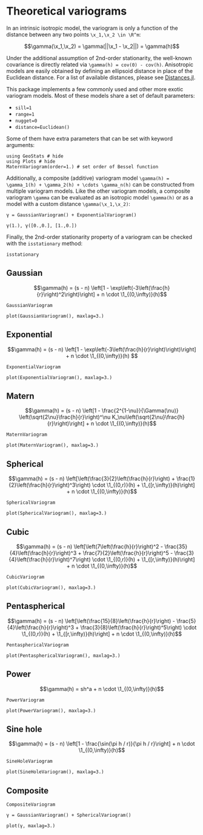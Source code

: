 # Theoretical variograms

In an intrinsic isotropic model, the variogram is only a function of the
distance between any two points ``\x_1,\x_2 \in \R^m``:

```math
\gamma(\x_1,\x_2) = \gamma(||\x_1 - \x_2||) = \gamma(h)
```

Under the additional assumption of 2nd-order stationarity, the well-known
covariance is directly related via ``\gamma(h) = cov(0) - cov(h)``. Anisotropic
models are easily obtained by defining an ellipsoid distance in place of the Euclidean
distance. For a list of available distances, please see
[Distances.jl](https://github.com/JuliaStats/Distances.jl).

This package implements a few commonly used and other more exotic variogram models.
Most of these models share a set of default parameters:

- `sill=1`
- `range=1`
- `nugget=0`
- `distance=Euclidean()`

Some of them have extra parameters that can be set with keyword arguments:

```@example variograms
using GeoStats # hide
using Plots # hide
MaternVariogram(order=1.) # set order of Bessel function
```

Additionally, a composite (additive) variogram model
``\gamma(h) = \gamma_1(h) + \gamma_2(h) + \cdots \gamma_n(h)``
can be constructed from multiple variogram models. Like the
other variogram models, a composite variogram ``\gamma`` can be
evaluated as an isotropic model ``\gamma(h)`` or as a model
with a custom distance ``\gamma(\x_1,\x_2)``:

```@example variograms
γ = GaussianVariogram() + ExponentialVariogram()

γ(1.), γ([0.,0.], [1.,0.])
```

Finally, the 2nd-order stationarity property of a variogram can be checked with the `isstationary` method:

```@docs
isstationary
```

## Gaussian

```math
\gamma(h) = (s - n) \left[1 - \exp\left(-3\left(\frac{h}{r}\right)^2\right)\right] + n \cdot \1_{(0,\infty)}(h)
```

```@docs
GaussianVariogram
```

```@example variograms
plot(GaussianVariogram(), maxlag=3.)
```

## Exponential

```math
\gamma(h) = (s - n) \left[1 - \exp\left(-3\left(\frac{h}{r}\right)\right)\right] + n \cdot \1_{(0,\infty)}(h)

```

```@docs
ExponentialVariogram
```

```@example variograms
plot(ExponentialVariogram(), maxlag=3.)
```

## Matern

```math
\gamma(h) = (s - n) \left[1 - \frac{2^{1-\nu}}{\Gamma(\nu)} \left(\sqrt{2\nu}\frac{h}{r}\right)^\nu K_\nu\left(\sqrt{2\nu}\frac{h}{r}\right)\right] + n \cdot \1_{(0,\infty)}(h)
```

```@docs
MaternVariogram
```

```@example variograms
plot(MaternVariogram(), maxlag=3.)
```

## Spherical

```math
\gamma(h) = (s - n) \left[\left(\frac{3}{2}\left(\frac{h}{r}\right) + \frac{1}{2}\left(\frac{h}{r}\right)^3\right) \cdot \1_{(0,r)}(h) + \1_{[r,\infty)}(h)\right] + n \cdot \1_{(0,\infty)}(h)
```

```@docs
SphericalVariogram
```

```@example variograms
plot(SphericalVariogram(), maxlag=3.)
```

## Cubic

```math
\gamma(h) = (s - n) \left[\left(7\left(\frac{h}{r}\right)^2 - \frac{35}{4}\left(\frac{h}{r}\right)^3 + \frac{7}{2}\left(\frac{h}{r}\right)^5 - \frac{3}{4}\left(\frac{h}{r}\right)^7\right) \cdot \1_{(0,r)}(h) + \1_{[r,\infty)}(h)\right] + n \cdot \1_{(0,\infty)}(h)
```

```@docs
CubicVariogram
```

```@example variograms
plot(CubicVariogram(), maxlag=3.)
```

## Pentaspherical

```math
\gamma(h) = (s - n) \left[\left(\frac{15}{8}\left(\frac{h}{r}\right) - \frac{5}{4}\left(\frac{h}{r}\right)^3 + \frac{3}{8}\left(\frac{h}{r}\right)^5\right) \cdot \1_{(0,r)}(h) + \1_{[r,\infty)}(h)\right] + n \cdot \1_{(0,\infty)}(h)
```

```@docs
PentasphericalVariogram
```

```@example variograms
plot(PentasphericalVariogram(), maxlag=3.)
```

## Power

```math
\gamma(h) = sh^a + n \cdot \1_{(0,\infty)}(h)
```

```@docs
PowerVariogram
```

```@example variograms
plot(PowerVariogram(), maxlag=3.)
```

## Sine hole

```math
\gamma(h) = (s - n) \left[1 - \frac{\sin(\pi h / r)}{\pi h / r}\right] + n \cdot \1_{(0,\infty)}(h)
```

```@docs
SineHoleVariogram
```

```@example variograms
plot(SineHoleVariogram(), maxlag=3.)
```

## Composite

```@docs
CompositeVariogram
```

```@example variograms
γ = GaussianVariogram() + SphericalVariogram()

plot(γ, maxlag=3.)
```
